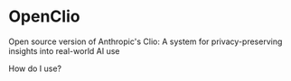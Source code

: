# OpenClio
Open source version of Anthropic's Clio: A system for privacy-preserving insights into real-world AI use

How do I use?

